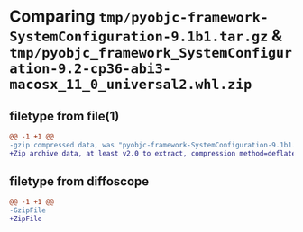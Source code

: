 # Comparing `tmp/pyobjc-framework-SystemConfiguration-9.1b1.tar.gz` & `tmp/pyobjc_framework_SystemConfiguration-9.2-cp36-abi3-macosx_11_0_universal2.whl.zip`

## filetype from file(1)

```diff
@@ -1 +1 @@
-gzip compressed data, was "pyobjc-framework-SystemConfiguration-9.1b1.tar", last modified: Sun Mar 26 11:42:34 2023, max compression
+Zip archive data, at least v2.0 to extract, compression method=deflate
```

## filetype from diffoscope

```diff
@@ -1 +1 @@
-GzipFile
+ZipFile
```

